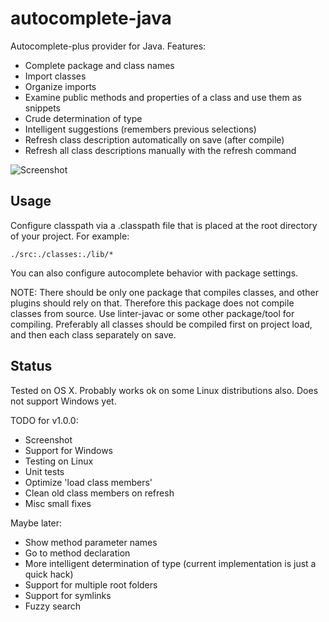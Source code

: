 # autocomplete-java

Autocomplete-plus provider for Java. Features:

* Complete package and class names
* Import classes
* Organize imports
* Examine public methods and properties of a class and use them as snippets
* Crude determination of type
* Intelligent suggestions (remembers previous selections)
* Refresh class description automatically on save (after compile)
* Refresh all class descriptions manually with the refresh command

![Screenshot](https://f.cloud.github.com/assets/69169/2290250/c35d867a-a017-11e3-86be-cd7c5bf3ff9b.gif)

## Usage

Configure classpath via a .classpath file that is placed at the root directory of your project. For example:

    ./src:./classes:./lib/*

You can also configure autocomplete behavior with package settings.

NOTE: There should be only one package that compiles classes, and other plugins should rely on that. Therefore this package does not compile classes from source. Use linter-javac or some other package/tool for compiling. Preferably all classes should be compiled first on project load, and then each class separately on save.

## Status

Tested on OS X. Probably works ok on some Linux distributions also. Does not support Windows yet.

TODO for v1.0.0:
* Screenshot
* Support for Windows
* Testing on Linux
* Unit tests
* Optimize 'load class members'
* Clean old class members on refresh
* Misc small fixes

Maybe later:
* Show method parameter names
* Go to method declaration
* More intelligent determination of type (current implementation is just a quick hack)
* Support for multiple root folders
* Support for symlinks
* Fuzzy search
